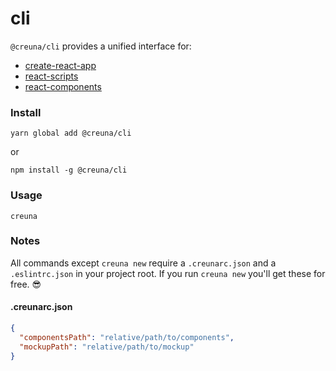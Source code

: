 # cli

`@creuna/cli` provides a unified interface for:

- [create-react-app](https://github.com/Creuna-Oslo/create-react-app)
- [react-scripts](https://github.com/Creuna-Oslo/react-scripts)
- [react-components](https://github.com/Creuna-Oslo/react-components)

### Install

```
yarn global add @creuna/cli
```

or

```
npm install -g @creuna/cli
```

### Usage

```
creuna
```

### Notes

All commands except `creuna new` require a `.creunarc.json` and a `.eslintrc.json` in your project root. If you run `creuna new` you'll get these for free. 😎

#### .creunarc.json

```json
{
  "componentsPath": "relative/path/to/components",
  "mockupPath": "relative/path/to/mockup"
}
```
